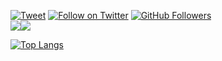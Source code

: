 <!-- <p align="center">
  <a href="https://twitter.com/Hktalent3135773">
    <img src="https://img.shields.io/twitter/follow/Hktalent3135773?style=for-the-badge&label=%40hktalent&logo=twitter&logoColor=00AEFF&labelColor=black&color=7fff00">
  </a> <a href="https://www.linkedin.com/in/simonemargaritelli/"><img src="https://img.shields.io/badge/-simone%20margaritelli-blue?style=for-the-badge&logo=Linkedin&logoColor=00AEFF&labelColor=black&color=black"></a> <a href="mailto:Hktalent3135773@gmail.com"><img src="https://img.shields.io/badge/hktalent@gmail.com-0078D4?style=for-the-badge&logo=Microsoft-Outlook&logoColor=00AEFF&labelColor=black&color=black"></a> <a href="https://keybase.io/hktalent"><img src="https://img.shields.io/keybase/pgp/hktalent?style=for-the-badge&logoColor=00AEFF&labelColor=black&color=7fff00"></a>
</p> -->
[![Tweet](https://img.shields.io/twitter/url/http/Hktalent3135773.svg?style=social)](https://twitter.com/intent/follow?screen_name=Hktalent3135773) [![Follow on Twitter](https://img.shields.io/twitter/follow/Hktalent3135773.svg?style=social&label=Follow)](https://twitter.com/intent/follow?screen_name=Hktalent3135773) [![GitHub Followers](https://img.shields.io/github/followers/hktalent.svg?style=social&label=Follow)](https://github.com/hktalent/)
<br><a href="https://github.com/hktalent"><img align="center" src="https://github-readme-stats.vercel.app/api?username=hktalent&count_private=true&show_icons=true&theme=chartreuse-dark" /></a><a href="https://github.com/hktalent"><img align="center" src="https://github-readme-stats.vercel.app/api/top-langs/?username=hktalent&layout=compact&theme=chartreuse-dark&langs_count=8" /></a>

[![Top Langs](https://profile-counter.glitch.me/hktalent/count.svg)](https://51pwn.com)

